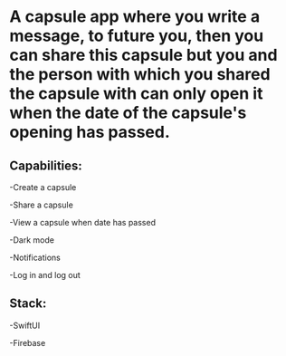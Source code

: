 # A capsule app where you write a message, to future you, then you can share this capsule but you and the person with which you shared the capsule with can only open it when the date of the capsule's opening has passed.

## Capabilities:

-Create a capsule

-Share a capsule

-View a capsule when date has passed

-Dark mode 

-Notifications

-Log in and log out

## Stack:
-SwiftUI

-Firebase

